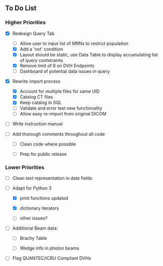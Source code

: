## To Do List
### Higher Priorities

- [X] Redesign Query Tab
  - [ ] Allow user to input list of MRNs to restrict population
  - [X] Add a 'not' condition
  - [X] Layout should be static, use Data Table to display accumulating list of query contstraints
  - [X] Remove limit of 8 on DVH Endpoints
  - [ ] Dashboard of potential data issues in query

- [X] Rewrite import process
   - [X] Account for multiple files for same UID
   - [X] Catalog CT files
   - [X] Keep catalog in SQL
   - [ ] Validate and error test new functionality
   - [ ] Allow easy re-import from original DICOM

- [ ] Write instruction manual


- [ ] Add thorough comments throughout all code
   - [ ] Clean code where possible
   - [ ] Prep for public release


### Lower Priorities
- [ ] Clean text representation in date fields  


- [ ] Adapt for Python 3
  - [X] print functions updated
  - [X] dictionary iterators
  - [ ] other issues?


- [ ] Additional Beam data:
  - [ ] Brachy Table
  - [ ] Wedge info in photon beams
 
 
- [ ] Flag QUANTEC/ICRU Compliant DVHs
